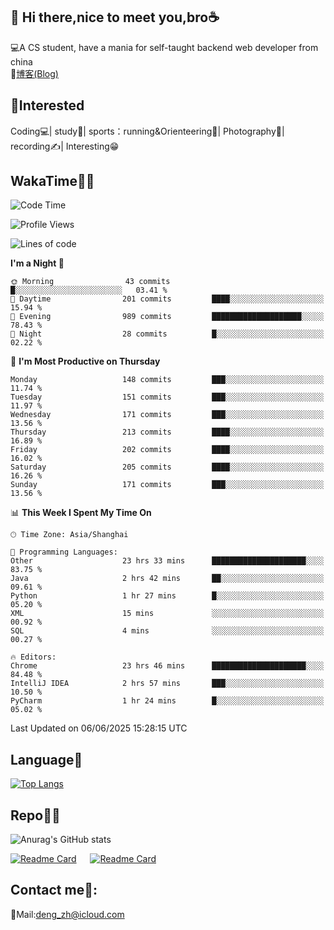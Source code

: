 👋 Hi there,nice to meet you,bro☕
---
💻A CS student, have a mania for self-taught backend web developer from china   
📌[博客(Blog)](https://github.com/HealUP/MyBlog)

 <!-- waka-box start -->
 <!-- waka-box end -->
 
🧲**Interested**
--
Coding💻| study📖| sports：running&Orienteering🏃‍| Photography📸| recording✍️| Interesting😁

WakaTime👨‍💻
---
<!--START_SECTION:waka-->
![Code Time](http://img.shields.io/badge/Code%20Time-3%2C110%20hrs%2021%20mins-blue)

![Profile Views](http://img.shields.io/badge/Profile%20Views-1-blue)

![Lines of code](https://img.shields.io/badge/From%20Hello%20World%20I%27ve%20Written-205.1%20thousand%20lines%20of%20code-blue)

**I'm a Night 🦉** 

```text
🌞 Morning                43 commits          █░░░░░░░░░░░░░░░░░░░░░░░░   03.41 % 
🌆 Daytime                201 commits         ████░░░░░░░░░░░░░░░░░░░░░   15.94 % 
🌃 Evening                989 commits         ████████████████████░░░░░   78.43 % 
🌙 Night                  28 commits          █░░░░░░░░░░░░░░░░░░░░░░░░   02.22 % 
```
📅 **I'm Most Productive on Thursday** 

```text
Monday                   148 commits         ███░░░░░░░░░░░░░░░░░░░░░░   11.74 % 
Tuesday                  151 commits         ███░░░░░░░░░░░░░░░░░░░░░░   11.97 % 
Wednesday                171 commits         ███░░░░░░░░░░░░░░░░░░░░░░   13.56 % 
Thursday                 213 commits         ████░░░░░░░░░░░░░░░░░░░░░   16.89 % 
Friday                   202 commits         ████░░░░░░░░░░░░░░░░░░░░░   16.02 % 
Saturday                 205 commits         ████░░░░░░░░░░░░░░░░░░░░░   16.26 % 
Sunday                   171 commits         ███░░░░░░░░░░░░░░░░░░░░░░   13.56 % 
```


📊 **This Week I Spent My Time On** 

```text
🕑︎ Time Zone: Asia/Shanghai

💬 Programming Languages: 
Other                    23 hrs 33 mins      █████████████████████░░░░   83.75 % 
Java                     2 hrs 42 mins       ██░░░░░░░░░░░░░░░░░░░░░░░   09.61 % 
Python                   1 hr 27 mins        █░░░░░░░░░░░░░░░░░░░░░░░░   05.20 % 
XML                      15 mins             ░░░░░░░░░░░░░░░░░░░░░░░░░   00.92 % 
SQL                      4 mins              ░░░░░░░░░░░░░░░░░░░░░░░░░   00.27 % 

🔥 Editors: 
Chrome                   23 hrs 46 mins      █████████████████████░░░░   84.48 % 
IntelliJ IDEA            2 hrs 57 mins       ███░░░░░░░░░░░░░░░░░░░░░░   10.50 % 
PyCharm                  1 hr 24 mins        █░░░░░░░░░░░░░░░░░░░░░░░░   05.02 % 
```


 Last Updated on 06/06/2025 15:28:15 UTC
<!--END_SECTION:waka-->

Language🚀
---
[![Top Langs](https://github-readme-stats.vercel.app/api/top-langs/?username=HealUP&layout=compact&hide_border=true)](https://github.com/HealUP)

Repo🧑‍💻
---
![Anurag's GitHub stats](https://github-readme-stats.vercel.app/api?username=HealUP&count_private=true&show_icons=true&theme=gruvbox&hide_border=true) 

[![Readme Card](https://github-readme-stats.vercel.app/api/pin/?username=HealUP&repo=InternetEy&theme=transparent)](https://github.com/HealUP/InternetEy) &emsp;
[![Readme Card](https://github-readme-stats.vercel.app/api/pin/?username=HealUP&repo=CampusExperience&theme=transparent)](https://github.com/HealUP/CampusExperience)


Contact me📱:
---
📮Mail:deng_zh@icloud.com  
